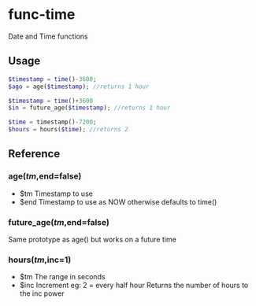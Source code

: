 func-time
=========

Date and Time functions

Usage
----
```php
$timestamp = time()-3600;
$ago = age($timestamp); //returns 1 hour

$timestamp = time()+3600
$in = future_age($timestamp); //returns 1 hour

$time = timestamp()-7200;
$hours = hours($time); //returns 2
```

Reference
----

### age($tm,$end=false)
  * $tm		Timestamp to use
  * $end	Timestamp to use as NOW otherwise defaults to time()

### future_age($tm,$end=false)
Same prototype as age() but works on a future time

### hours($tm,$inc=1)
  * $tm		The range in seconds
  * $inc	Increment eg: 2 = every half hour
Returns the number of hours to the inc power

